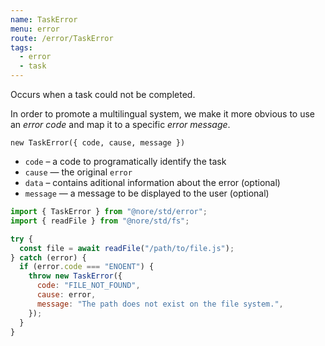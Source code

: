 ```yaml
---
name: TaskError
menu: error
route: /error/TaskError
tags:
  - error
  - task
---
```


Occurs when a task could not be completed.

In order to promote a multilingual system, we make it more obvious to use an _error code_ and map it to a specific _error message_.

`new TaskError({ code, cause, message })`

- `code` – a code to programatically identify the task
- `cause` — the original `error`
- `data` – contains aditional information about the error (optional)
- `message` — a message to be displayed to the user (optional)

```js
import { TaskError } from "@nore/std/error";
import { readFile } from "@nore/std/fs";

try {
  const file = await readFile("/path/to/file.js");
} catch (error) {
  if (error.code === "ENOENT") {
    throw new TaskError({
      code: "FILE_NOT_FOUND",
      cause: error,
      message: "The path does not exist on the file system.",
    });
  }
}
```
